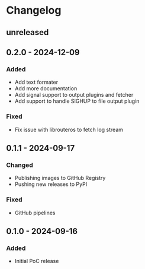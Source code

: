 Changelog
=========

## unreleased

## 0.2.0 - 2024-12-09

### Added

- Add text formater
- Add more documentation
- Add signal support to output plugins and fetcher
- Add support to handle SIGHUP to file output plugin

### Fixed

- Fix issue with librouteros to fetch log stream

## 0.1.1 - 2024-09-17

### Changed

- Publishing images to GitHub Registry
- Pushing new releases to PyPI

### Fixed

- GitHub pipelines

## 0.1.0 - 2024-09-16

### Added

- Initial PoC release
